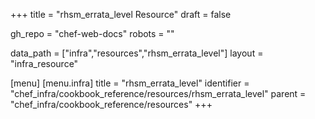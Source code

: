 +++
title = "rhsm_errata_level Resource"
draft = false

gh_repo = "chef-web-docs"
robots = ""

data_path = ["infra","resources","rhsm_errata_level"]
layout = "infra_resource"


[menu]
  [menu.infra]
    title = "rhsm_errata_level"
    identifier = "chef_infra/cookbook_reference/resources/rhsm_errata_level"
    parent = "chef_infra/cookbook_reference/resources"
+++

<!-- The contents of this page are automatically generated from the rhsm_errata_level.yaml file in the data directory. -->
<!-- To suggest a change, edit the https://github.com/chef/chef/blob/master/lib/chef/resource/rhsm_errata_level.rb file
      and submit a pull request to the https://github.com/chef/chef repository. -->
